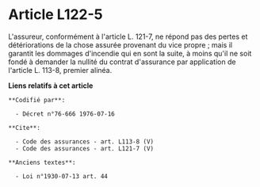 # Article L122-5

L'assureur, conformément à l'article L. 121-7, ne répond pas des pertes et détériorations de la chose assurée provenant du
vice propre ; mais il garantit les dommages d'incendie qui en sont la suite, à moins qu'il ne soit fondé à demander la
nullité du contrat d'assurance par application de l'article L. 113-8, premier alinéa.

**Liens relatifs à cet article**

	**Codifié par**:

	  - Décret n°76-666 1976-07-16

	**Cite**:

	  - Code des assurances - art. L113-8 (V)
	  - Code des assurances - art. L121-7 (V)

	**Anciens textes**:

	  - Loi n°1930-07-13 art. 44
